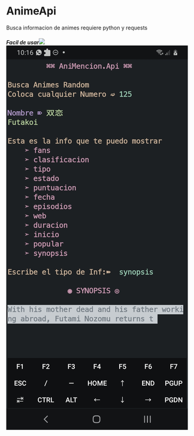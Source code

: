 # AnimeApi
Busca informacion de animes 
requiere python y requests

<h5>
Facil de usar<img src="https://camo.githubusercontent.com/63371d36886ee658f5a97401f393e1ab1684b2fd3de674b8f5efc7d410b2a3d0/68747470733a2f2f6d656469612e67697068792e636f6d2f6d656469612f57556c706c634d704f43456d5447427442572f67697068792e676966" width="50">

<img src="Screenshot_20220729-101620_Termux.jpg">
</h5>
